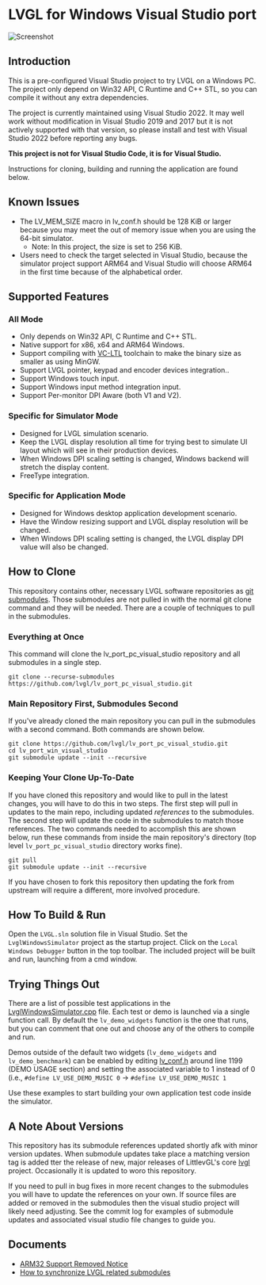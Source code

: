 ﻿# LVGL for Windows Visual Studio port

![Screenshot](Screenshot.png)

## Introduction

This is a pre-configured Visual Studio project to try LVGL on a Windows PC. The
project only depend on Win32 API, C Runtime and C++ STL, so you can compile it
without any extra dependencies.

The project is currently maintained using Visual Studio 2022. It may well work
without modification in Visual Studio 2019 and 2017 but it is not actively 
supported with that version, so please install and test with Visual Studio 2022
before reporting any bugs.

**This project is not for Visual Studio Code, it is for Visual Studio.**

Instructions for cloning, building and running the application are found below.

## Known Issues

- The LV_MEM_SIZE macro in lv_conf.h should be 128 KiB or larger because you may
  meet the out of memory issue when you are using the 64-bit simulator.
  - Note: In this project, the size is set to 256 KiB.
- Users need to check the target selected in Visual Studio, because the 
  simulator project support ARM64 and Visual Studio will choose ARM64 in the 
  first time because of the alphabetical order.

## Supported Features

### All Mode

- Only depends on Win32 API, C Runtime and C++ STL.
- Native support for x86, x64 and ARM64 Windows.
- Support compiling with [VC-LTL](https://github.com/Chuyu-Team/VC-LTL) 
  toolchain to make the binary size as smaller as using MinGW.
- Support LVGL pointer, keypad and encoder devices integration..
- Support Windows touch input.
- Support Windows input method integration input.
- Support Per-monitor DPI Aware (both V1 and V2).

### Specific for Simulator Mode

- Designed for LVGL simulation scenario.
- Keep the LVGL display resolution all time for trying best to simulate UI 
  layout which will see in their production devices.
- When Windows DPI scaling setting is changed, Windows backend will stretch
  the display content.
- FreeType integration.

### Specific for Application Mode

- Designed for Windows desktop application development scenario.
- Have the Window resizing support and LVGL display resolution will be changed.
- When Windows DPI scaling setting is changed, the LVGL display DPI value will 
  also be changed.

## How to Clone

This repository contains other, necessary LVGL software repositories as 
[git submodules](https://git-scm.com/book/en/v2/Git-Tools-Submodules). Those 
submodules are not pulled in with the normal git clone command and they will be
needed. There are a couple of techniques to pull in the submodules.

### Everything at Once

This command will clone the lv_port_pc_visual_studio repository and all submodules
in a single step.

```
git clone --recurse-submodules https://github.com/lvgl/lv_port_pc_visual_studio.git
```

### Main Repository First, Submodules Second

If you've already cloned the main repository you can pull in the submodules 
with a second command. Both commands are shown below.

```
git clone https://github.com/lvgl/lv_port_pc_visual_studio.git
cd lv_port_win_visual_studio
git submodule update --init --recursive
```

### Keeping Your Clone Up-To-Date

If you have cloned this repository and would like to pull in the latest 
changes, you will have to do this in two steps. The first step will pull in
updates to the main repo, including updated _references_ to the submodules. The
second step will update the code in the submodules to match those references.
The two commands needed to accomplish this are shown below, run these commands
from inside the main repository's directory (top level `lv_port_pc_visual_studio`
directory works fine).

```
git pull
git submodule update --init --recursive
```

If you have chosen to fork this repository then updating the fork from upstream
will require a different, more involved procedure.

## How To Build & Run

Open the `LVGL.sln` solution file in Visual Studio. Set the 
`LvglWindowsSimulator` project as the startup project. Click on the `Local Windows
Debugger` button in the top toolbar.  The included project will be built and 
run, launching from a cmd window.

## Trying Things Out

There are a list of possible test applications in the 
[LvglWindowsSimulator.cpp](LvglWindowsSimulator/LvglWindowsSimulator.cpp) file. Each test or demo
is launched via a single function call. By default the `lv_demo_widgets` 
function is the one that runs, but you can comment that one out and choose any
of the others to compile and run.

Demos outside of the default two widgets (`lv_demo_widgets` and `lv_demo_benchmark`)
can be enabled by editing [lv_conf.h](LvglWindowsSimulator/lv_conf.h) around line 1199
(DEMO USAGE section) and setting the associated variable to 1 instead of 0 (i.e., 
`#define LV_USE_DEMO_MUSIC 0` -> `#define LV_USE_DEMO_MUSIC 1`

Use these examples to start building your own application test code inside the
simulator.

## A Note About Versions

This repository has its submodule references updated shortly afk with minor 
version updates. When submodule updates take place a matching version tag is
added tter the release of new, major releases of LittlevGL's core 
[lvgl](https://github.com/lvgl/lvgl) project. Occasionally it is updated to
woro this repository.

If you need to pull in bug fixes in more recent changes to the submodules you
will have to update the references on your own. If source files are added or
removed in the submodules then the visual studio project will likely need
adjusting. See the commit log for examples of submodule updates and associated
visual studio file changes to guide you.

## Documents

- [ARM32 Support Removed Notice](Documents/Arm32SupportRemovedNotice.md)
- [How to synchronize LVGL related submodules](Documents/HowToSynchronizeLvglRelatedSubmodules.md)
